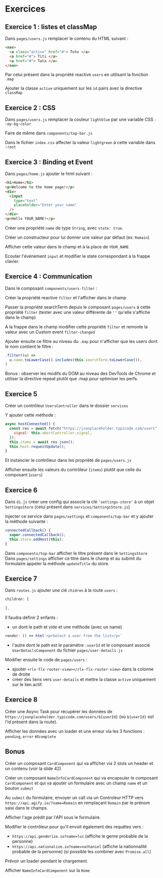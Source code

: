 # Exercices

## Exercice 1 : listes et classMap

Dans `pages/users.js` remplacer le contenu du HTML suivant :

```html
<nav>
  <a class="active" href="#"> Toto </a>
  <a href="#"> Titi </a>
  <a href="#"> Tata </a>
</nav>
```

Par celui présent dans la propriété reactive `users` en utilisant la fonction `.map`

Ajouter la classe `active` uniquement sur les `id` pairs avec la directive `classMap`

## Exercice 2 : CSS

Dans `pages/users.js` remplacer la couleur `lightblue` par une variable CSS `--my-bg-color`

Faire de même dans `components/top-bar.js`

Dans le fichier `index.css` affecter la valeur `lightgreen` à cette variable dans `:root` 


## Exercice 3 : Binding et Event

Dans `pages/home.js` ajouter le html suivant :

```html
<h1>Home</h1>
<p>Welcome to the home page!</p>
<div>
  <input
    type="text"
    placeholder="Enter your name"
  />
</div>
<p>Hello YOUR_NAME!</p>
```

Créer une propriété `name` de type `String`, avec `state: true`.

Créer un constructeur pour lui donner une valeur par défaut (ex: `Romain`)

Afficher cette valeur dans le champ et à la place de `YOUR_NAME`

Ecouter l'événement `input` et modifier le state correspondant à la frappe clavier.

## Exercice 4 : Communication

Dans le composant `components/users-filter` :

Créer la propriété reactive `filter` et l'afficher dans le champ

Passer la propriété searchTerm depuis le composant `pages/users` à cette propriété `filter` (tester avec une valeur différente de `''` qu'elle s'affiche dans le champ)

A la frappe dans le champ modifier cette propriété `filter` et remonte la valeur avec un Custom event `filter-changed`

Ajouter ensuite ce filtre au niveau du `.map` pour n'afficher que les users dont le nom contient le filtre :

```js
.filter((u) =>
  u.name.toLowerCase().includes(this.searchTerm.toLowerCase()),
)
```

Bonus : observer les modifs du DOM au niveau des DevTools de Chrome
et utiliser la directive repeat plutôt que .map pour optimiser les perfs.


## Exercice 5

Créer un contrôleur `UsersController` dans le dossier `services`

Y ajouter cette méthode :

```js
async hostConnected() {
  const res = await fetch("https://jsonplaceholder.typicode.com/users", {
    signal: this.abortController.signal,
  });
  this.items = await res.json();
  this.host.requestUpdate();
}
```

Et instancier le contrôleur dans les propriété de `pages/users.js`

Afficher ensuite les valeurs du contrôleur (`items`) plutôt que celle du composant (`users`)

## Exercice 6

Dans `di.js` créer une config qui associe la clé `'settings-store'` à un objet `SettingsStore` (celui présent dans `services/SettingsStore.js`)

Injecter ce service dans `pages/settings` et `components/top-bar` et y ajouter la méthode suivante :

```js
connectedCallback() {
  super.connectedCallback();
  this.store.addHost(this);
}
```

Dans `components/top-bar` afficher le titre présent dans le `SettingsStore` 
Dans `pages/settings` afficher ce titre dans le champ et au submit du formulaire appeler la méthode `updateTitle` du store.

## Exercice 7

Dans `routes.js` ajouter une clé `chidren` à la route `users` :

```js
children: [
  
],
```

Il faudra définir 2 enfants :
- un dont le path et vide et une méthode (avec un name)
```js
render: () => html`<p>Select a user from the list</p>`
```

- l'autre dont le path est le paramètre `:userId` et le composant associé `UserDetailsComponent` du fichier `pages/user-details.js`

Modifier ensuite le code de `pages/users` :
- ajouter `<rlx-flx-router-view></rlx-flx-router-view>` dans la colonne de droite
- créer des liens vers `user-details` et mettre la classe `active` uniquement sur le lien actif.

## Exercice 8

Créer une Async Task pour récupérer les données de `https://jsonplaceholder.typicode.com/users/${userId}` (où `${userId}` est l'id présent dans la route).

Afficher les données avec un loader et une erreur via les 3 fonctions : `pending`, `error` et`complete`

## Bonus

Créer un composant `CardComponent` qui va afficher via 2 slots un header et un contenu (voir la slide 42)

Créer un composant `NameInfoCardComponent` qui va encapsuler le composant `CardComponent` et qui va ajouter un formulaire avec un champ `name` et un bouton `submit`

Au `submit` du formulaire, envoyer un call via un Controleur HTTP vers `https://api.agify.io/?name=Romain` en remplaçant `Romain` par le prénom saisi dans le champs.

Afficher l'age prédit par l'API sous le formulaire.

Modifier le contrôleur pour qu'il envoit également des requêtes vers :
- `https://api.genderize.io?name=luc` (affiche le genre probable de la personne)
- `https://api.nationalize.io?name=nathaniel` (affiche la nationnalité probable de la personne)
(si possible les combiner avec `Promise.all`)

Prévoir un loader pendant le chargement.

Afficher `NameInfoCardComponent` sur la `Home`

